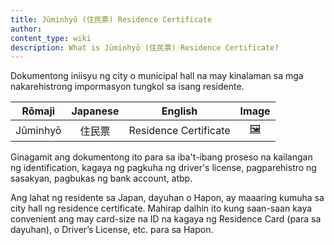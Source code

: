 ```yaml
---
title: Jūminhyō (住民票) Residence Certificate
author:
content_type: wiki
description: What is Jūminhyō (住民票) Residence Certificate?
---
```

Dokumentong iniisyu ng city o municipal hall na may kinalaman sa mga nakarehistrong impormasyon tungkol sa isang residente.

| Rōmaji | Japanese | English | Image |
| :---: | :---: | :---: | :---: | 
| Jūminhyō | 住民票 | Residence Certificate | [🖼️](juminhyo-residence-certificate.jpg "Jūminhyō") |

Ginagamit ang dokumentong ito para sa iba't-ibang proseso na kailangan ng identification, kagaya ng pagkuha ng driver's license, pagparehistro ng sasakyan, pagbukas ng bank account, atbp.

Ang lahat ng residente sa Japan, dayuhan o Hapon, ay maaaring kumuha sa city hall ng residence certificate. Mahirap dalhin ito kung saan-saan kaya convenient ang may card-size na ID na kagaya ng Residence Card (para sa dayuhan), o Driver’s License, etc. para sa Hapon.